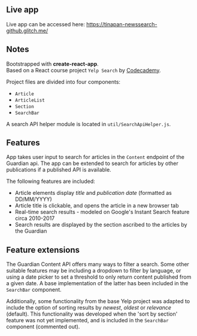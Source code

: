 ## Live app
Live app can be accessed here: https://tinapan-newssearch-github.glitch.me/

## Notes

Bootstrapped with **create-react-app**.<br>
Based on a React course project `Yelp Search` by [Codecademy](https://www.codecademy.com/).

Project files are divided into four components:
* `Article`
* `ArticleList`
* `Section`
* `SearchBar`

A search API helper module is located in `util/SearchApiHelper.js`.

## Features
App takes user input to search for articles in the `Content` endpoint of the Guardian api. The app can be extended to search for articles by other publications if a published API is available. 

The following features are included: 
* Article elements display *title* and *publication date* (formatted as DD/MM/YYYY)
* Article title is clickable, and opens the article in a new browser tab
* Real-time search results - modeled on Google's Instant Search feature circa 2010-2017
* Search results are displayed by the section ascribed to the articles by the Guardian

## Feature extensions

The Guardian Content API offers many ways to filter a search. Some other suitable features may be including a dropdown to filter by language, or using a date picker to set a threshold to only return content published from a given date. A base implementation of the latter has been included in the `SearchBar` component.

Additionally, some functionality from the base Yelp project was adapted to include the option of sorting results by *newest*, *oldest* or *relevance* (default). This functionality was developed when the 'sort by section' feature was not yet implemented, and is included in the `SearchBar` component (commented out).
